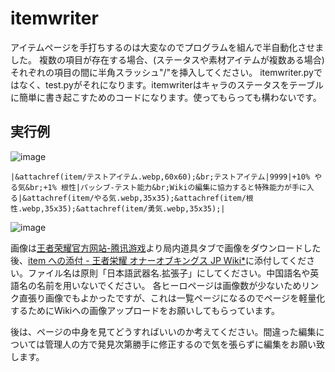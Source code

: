 ﻿# itemwriter
アイテムページを手打ちするのは大変なのでプログラムを組んで半自動化させました。
複数の項目が存在する場合、(ステータスや素材アイテムが複数ある場合)それぞれの項目の間に半角スラッシュ"/"を挿入してください。
itemwriter.pyではなく、test.pyがそれになります。itemwriterはキャラのステータスをテーブルに簡単に書き起こすためのコードになります。使ってもらっても構わないです。

## 実行例
![image](https://github.com/Nello39/itemwriter/assets/160375936/04ef691e-e899-4dc6-8fba-55b1a1c0a084)
```返り値
|&attachref(item/テストアイテム.webp,60x60);&br;テストアイテム|9999|+10% やる気&br;+1% 根性|パッシブ‐テスト能力&br;Wikiの編集に協力すると特殊能力が手に入る|&attachref(item/やる気.webp,35x35);&attachref(item/根性.webp,35x35);&attachref(item/勇気.webp,35x35);|
```
![image](https://github.com/Nello39/itemwriter/assets/160375936/a20b108e-b2ed-437d-b5db-3ff42746bd10)

画像は[王者荣耀官方网站-腾讯游戏](https://pvp.qq.com/cp/a20220914wza/)より局内道具タブで画像をダウンロードした後、[item への添付 - 王者栄耀 オナーオブキングス JP Wiki*](https://wikiwiki.jp/hokwiki/?cmd=attach&page=item)に添付してください。ファイル名は原則「日本語武器名.拡張子」にしてください。中国語名や英語名の名前を用いないでください。
各ヒーロページは画像数が少ないためリンク直張り画像でもよかったですが、これは一覧ページになるのでページを軽量化するためにWikiへの画像アップロードをお願いしてもらっています。

後は、ページの中身を見てどうすればいいのか考えてください。間違った編集については管理人の方で発見次第勝手に修正するので気を張らずに編集をお願い致します。
